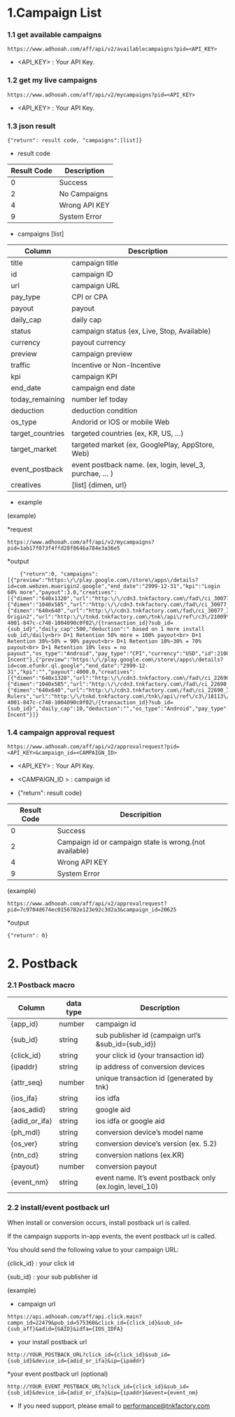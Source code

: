 # 1.Campaign List

###  1.1 get available campaigns
```
https://www.adhooah.com/aff/api/v2/availablecampaigns?pid=<API_KEY>
```
- <API_KEY> : Your API Key.

###  1.2 get my live campaigns
```
https://www.adhooah.com/aff/api/v2/mycampaigns?pid=<API_KEY>
```
- <API_KEY> : Your API Key. 

### 1.3 json result
```
{"return": result code, "campaigns":[list]}
```
- result code

|Result Code | Description                      |
|----------------|-------------------------------|
|0| Success      |
|2| No Campaigns|
|4| Wrong API KEY|
|9| System Error|

- campaigns [list]

 | Column           | Description                                                 |
|------------------|---------------------------------------------------------------
| title            | campaign title                                                
| id               | campaign ID                                                   
| url              | campaign URL                                                  
| pay_type         | CPI or CPA                                                    
| payout           | payout                                                        
| daily_cap        | daily cap                                                     
| status           | campaign status (ex, Live, Stop, Available)                   
| currency         | payout currency                                               
| preview          | campaign preview                                              
| traffic          | Incentive or Non-Incentive                                    
| kpi              | campaign KPI                                                  
| end_date         | campaign end date                                             
| today_remaining  | number lef today                                              
| deduction        | deduction condition                                           
| os_type          | Andorid or IOS or mobile Web                                  
| target_countries | targeted countries (ex, KR, US, …)                            
| target_market    | targeted market (ex, GooglePlay, AppStore, Web)               
| event_postback   | event postback name. (ex, login, level_3, purchae, … ) |
| creatives        | [list] {dimen, url}          |


- example
  
(example)

*request
```
https://www.adhooah.com/aff/api/v2/mycampaigns?pid=1ab17f073f4ffd28f8646a784e3a36e5
```
*output
```
    {"return":0, "campaigns":[{"preview":"https:\/\/play.google.com\/store\/apps\/details?id=com.webzen.muorigin2.google","end_date":"2999-12-31","kpi":"Login 60% more","payout":3.0,"creatives":[{"dimen":"640x1320","url":"http:\/\/cdn3.tnkfactory.com\/fad\/ci_30077_1.jpg"},{"dimen":"1040x585","url":"http:\/\/cdn3.tnkfactory.com\/fad\/ci_30077_2.jpg"},{"dimen":"640x640","url":"http:\/\/cdn3.tnkfactory.com\/fad\/ci_30077_3.jpg"}],"target_countries":"KR","title":"MU Origin2","url":"http:\/\/tnkd.tnkfactory.com\/tnk\/api\/ref\/c3\/21009\/22727\/c030e0b0-4001-847c-c748-1004090c0f02\/{transaction_id}?sub_id={sub_id}","daily_cap":500,"deduction":" based on 1 more install sub_id\/daily<br> D+1 Retention 50% more = 100% payout<br> D+1 Retention 30%~50% = 90% payout<br> D+1 Retention 10%~30% = 70% payout<br> D+1 Retention 10% less = no payout","os_type":"Android","pay_type":"CPI","currency":"USD","id":21009,"target_market":"GooglePlay","today_remaining":"500","event_postback":"","status":"Live","traffic":"Non-Incent"},{"preview":"https:\/\/play.google.com\/store\/apps\/details?id=com.efunkr.ql.google","end_date":"2999-12-31","kpi":"","payout":4000.0,"creatives":[{"dimen":"640x1320","url":"http:\/\/cdn3.tnkfactory.com\/fad\/ci_22690_1.jpg"},{"dimen":"1040x585","url":"http:\/\/cdn3.tnkfactory.com\/fad\/ci_22690_2.jpg"},{"dimen":"640x640","url":"http:\/\/cdn3.tnkfactory.com\/fad\/ci_22690_3.jpg"}],"target_countries":"KR","title":"The Rulers","url":"http:\/\/tnkd.tnkfactory.com\/tnk\/api\/ref\/c3\/18113\/22259\/c030e0b0-4001-847c-c748-1004090c0f02\/{transaction_id}?sub_id={sub_id}","daily_cap":10,"deduction":"","os_type":"Android","pay_type":"CPI","currency":"KRW","id":18113,"target_market":"GooglePlay","today_remaining":"10","event_postback":"","status":"Live","traffic":"Non-Incent"}]}
```

### 1.4 campaign approval request
```
https://www.adhooah.com/aff/api/v2/approvalrequest?pid=<API_KEY>&campaign_id=<CAMPAIGN_ID>
```
- <API_KEY> : Your API Key.

- <CAMPAIGN_ID > : campaign id

  
- {"return": result code}

|Result Code | Descripition                      |
|----------------|-------------------------------|
|0| Success      |
|2| Campaign id or campaign state is wrong.(not available)|
|4| Wrong API KEY|
|9| System Error|


(example)
```
https://www.adhooah.com/aff/api/v2/approvalrequest?pid=7c9704d674ec0156782e123e92c3d2a3&campaign_id=20625
```
*output
```
{"return": 0}
```

# 2. Postback
### 2.1 Postback macro

| Column        | data type | Description                                                      |
|---------------|-----------|------------------------------------------------------------------|
| {app_id}      | number    | campaign id                                                      |
| {sub_id}      | string    | sub publisher id (campaign url’s	&sub_id={sub_id})        |
| {click_id}    | string    | your click id (your transaction id)                              |
| {ipaddr}      | string    | ip address of conversion devices                                 |
| {attr_seq}    | number    | unique transaction id  (generated by tnk)                        |
| {ios_ifa}     | string    | ios idfa                                                         |
| {aos_adid}    | string    | google aid                                                       |
| {adid_or_ifa} | string    | ios idfa or google aid                                           |
| {ph_mdl}      | string    | conversion device’s model name                                   |
| {os_ver}      | string    | conversion device’s version (ex. 5.2)                            |
| {ntn_cd}      | string    | conversion nations (ex.KR)                                       |
| {payout}      | number    | conversion payout                                                |
| {event_nm}    | string    | event name. It’s event postback only (ex.login,				level_10) |

  
### 2.2 install/event postback url

When install or conversion occurs, install postback url is called.

If the campaign supports in-app events, the event postback url is called.

You should send the following value to your campaign URL:

{click_id} : your click id

{sub_id} : your sub publisher id

  
  

(example)

* campaign url
```
https://api.adhooah.com/aff/api.click.main?campn_id=22479&pub_id=575360&click_id={click_id}&sub_id={sub_aff}&adid={GAID}&idfa={IOS_IDFA}
```
* your install postback url
```
http://YOUR_POSTBACK_URL?click_id={click_id}&sub_id={sub_id}&device_id={adid_or_ifa}&ip={ipaddr}
```
*your event postback url (optional)
```
http://YOUR_EVENT_POSTBACK_URL?click_id={click_id}&sub_id={sub_id}&device_id={adid_or_ifa}&ip={ipaddr}&event={event_nm}
```
  
  

* If you need support, please email to performance@tnkfactory.com



